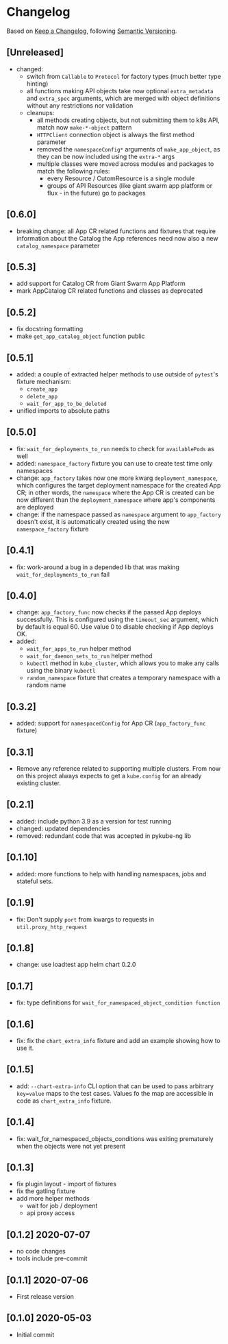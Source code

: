 # Changelog

Based on [Keep a Changelog](https://keepachangelog.com/en/1.0.0/), following [Semantic Versioning](https://semver.org/spec/v2.0.0.html).

## [Unreleased]

- changed:
  - switch from `Callable` to `Protocol` for factory types (much better type hinting)
  - all functions making API objects take now optional `extra_metadata` and `extra_spec` arguments,
    which are merged with object definitions without any restrictions nor validation
  - cleanups:
    - all methods creating objects, but not submitting them to k8s API, match now `make-*-object` pattern
    - `HTTPClient` connection object is always the first method parameter
    - removed the `namespaceConfig*` arguments of `make_app_object`, as they can be now included
      using the `extra-*` args
    - multiple classes were moved across modules and packages to match the following rules:
      - every Resource / CutomResource is a single module
      - groups of API Resources (like giant swarm app platform or flux - in the future) go to packages

## [0.6.0]

- breaking change: all App CR related functions and fixtures that require information about the Catalog
  the App references need now also a new `catalog_namespace` parameter

## [0.5.3]

- add support for Catalog CR from Giant Swarm App Platform
- mark AppCatalog CR related functions and classes as deprecated

## [0.5.2]

- fix docstring formatting
- make `get_app_catalog_object` function public

## [0.5.1]

- added: a couple of extracted helper methods to use outside of `pytest`'s fixture mechanism:
  - `create_app`
  - `delete_app`
  - `wait_for_app_to_be_deleted`
- unified imports to absolute paths

## [0.5.0]

- fix: `wait_for_deployments_to_run` needs to check for `availablePods` as well
- added: `namespace_factory` fixture you can use to create test time only namespaces
- change: `app_factory` takes now one more kwarg `deployment_namespace`, which configures
  the target deployment namespace for the created App CR; in other words, the `namespace` where the App
  CR is created can be now different than the `deployment_namespace` where app's components are deployed
- change: if the namespace passed as `namespace` argument to `app_factory` doesn't exist, it is automatically
  created using the new `namespace_factory` fixture

## [0.4.1]

- fix: work-around a bug in a depended lib that was making `wait_for_deployments_to_run` fail

## [0.4.0]

- change: `app_factory_func` now checks if the passed App deploys successfully. This is configured using
  the `timeout_sec` argument, which by default is equal 60. Use value 0 to disable checking if App deploys OK.
- added:
  - `wait_for_apps_to_run` helper method
  - `wait_for_daemon_sets_to_run` helper method
  - `kubectl` method in `kube_cluster`, which allows you to make any calls using the binary `kubectl`
  - `random_namespace` fixture that creates a temporary namespace with a random name

## [0.3.2]

- added: support for `namespacedConfig` for App CR (`app_factory_func` fixture)

## [0.3.1]

- Remove any reference related to supporting multiple clusters. From now on this project always expects to get
  a `kube.config` for an already existing cluster.

## [0.2.1]

- added: include python 3.9 as a version for test running
- changed: updated dependencies
- removed: redundant code that was accepted in pykube-ng lib

## [0.1.10]

- added: more functions to help with handling namespaces, jobs and stateful sets.

## [0.1.9]

- fix: Don't supply `port` from kwargs to requests in `util.proxy_http_request`

## [0.1.8]

- change: use loadtest app helm chart 0.2.0

## [0.1.7]

- fix: type definitions for `wait_for_namespaced_object_condition function`

## [0.1.6]

- fix: fix the `chart_extra_info` fixture and add an example showing how to use it.

## [0.1.5]

- add: `--chart-extra-info` CLI option that can be used to pass arbitrary `key=value` maps to the test cases.
  Values fo the map are accessible in code as `chart_extra_info` fixture.

## [0.1.4]

- fix: wait_for_namespaced_objects_conditions was exiting prematurely when the objects were not yet present

## [0.1.3]

- fix plugin layout - import of fixtures
- fix the gatling fixture
- add more helper methods
  - wait for job / deployment
  - api proxy access

## [0.1.2] 2020-07-07

- no code changes
- tools include pre-commit

## [0.1.1] 2020-07-06

- First release version

## [0.1.0] 2020-05-03

- Initial commit
